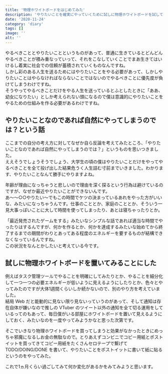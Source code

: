 ```yaml
---
title: '物理ホワイトボードをはじめてみた'
description: 'やりたいことを確実にやっていくために試しに物理ホワイトボードを試してみている話。'
date: '2020-11-24'
category: 'diary'
tags: []
image: ''
alt: ''
---
```


やるべきこととやりたいことというものがあって、普通に生きているとどんどんやるべきことが積み重なっていって、それをこなしていくことでまあ生きてはいけるし着実に社会での信頼が蓄積されていくものなんですね。  
しかし彩のある人生を送るためにはやりたいことをやる必要があって、しかしやりたいことはやらなければならないことではないのでやるべきことに優先度が負けてしまうわけですね。  
そうやってやるべきことだけをやる人生を送っているとふとしたときに「ああ、幼女になりたい」としか考えられない頭になるので僕は意識的にやりたいことをやるための仕組みを作る必要があるわけですね。

## やりたいことなのであれば自然にやってしまうのでは？という話

ここまでの自分の考え方に対してなぜか自ら反論を考えてみたところ、「やりたいことなのであれば自然にやってしまうのでは？」というものを思いつきました。  
ええそうでしょうそうでしょう、大学生の頃の僕はやりたいことだけをやってやるべきことを全て投げ出した結果危うく人生詰む寸前までいきました。わかります、やりたいことなんて勝手にやりますよね。

年齢が理由になっちゃうと悲しいので理由を深く探るという行為は避けているのですが、なぜか最近やりたいことができないんです。  
あ～～○○やりたい～でもこの時間でケツの決まっているあれをやった方がいいな、みたいになっちゃうんです。仕事のこととか、家庭のこととか、そういう一見大事っぽいことに大して時間を使ってしまったり、あとは寝ちゃったりとか。

「最近発売されたゲームをする」みたいなシンプルな話であれば適当な時間でやったりはするんですが、何かを作るとか、何かを達成するみたいな始めてから終了するまでの期間がわりとあってある程度のエネルギーを要するものが結構できなくなっているんですね。  
この状況をなんとかしたいと考えている今です。

## 試しに物理ホワイトボードを置いてみることにした

例えばタスク管理ツールでやることを明確にしてみたりとか、やることを細分化して一つ一つの必要エネルギーが低いように見えるようにしたりとか、色々とやってみたのですが大体1週間くらいしか続かないので、別のやり方を考えていました。  
結局 Web だと能動的に見ない限り見ないっていうのがあって、そして通知は存在自体が嫌いなので推しの VTuber のツイート以外の通知を全て切る運用をしているってのもあって、毎日僕がいる部屋にホワイトボードを置いて見えるようにしておく、みたいなのを一度やってみようかなと思った次第です。

そこでいきなり物理ホワイトボードを買ってしまうと効果がなかったときにめっちゃ邪魔になるしお金の無駄なので。とりあえずコンビニでコピー用紙とポストイットを買ってきてコピー用紙をたくさんセロテープで繋げて TODO/DOING/DONE を書いて、やりたいことをポストイットに書いて紙に貼るというのをやってみた。

これで1ヵ月くらい過ごしてみて何か変化があるかをみてみようと思います。
